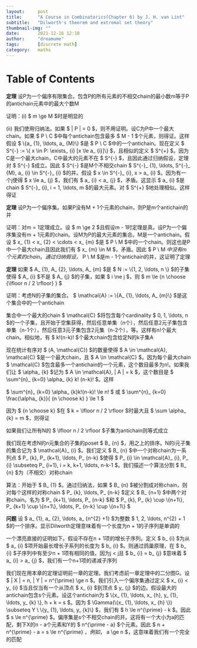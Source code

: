 ```yaml
---
layout:     post
title:      "A Course in Combinatorics(Chapter 6) by J. H. van Lint"
subtitle:   "Dilworth's theorem and extremal set theory"
thumbnail-img: ""
date:       2021-12-16 12:10
author:     "dreamume"
tags: 		[discrete math]
category:   maths
---
```

<head>
    <script src="https://cdn.mathjax.org/mathjax/latest/MathJax.js?config=TeX-AMS-MML_HTMLorMML" type="text/javascript"></script>
    <script type="text/x-mathjax-config">
        MathJax.Hub.Config({
            tex2jax: {
            skipTags: ['script', 'noscript', 'style', 'textarea', 'pre'],
            inlineMath: [['$','$']]
            }
        });
    </script>
</head>

# Table of Contents



**定理** 设P为一个偏序有限集合。包含P的所有元素的不相交chain的最小数m等于P的antichain元素中的最大个数M

证明：(i) $ m \\ge M $时是明显的

(ii) 我们使用归纳法。如果 $ \| P \| = 0 $，则不用证明。设C为P中一个最大chain。如果 $ P \\ C $中每个antichain包含最多 $ M - 1 $个元素，则得证。这样假设 $ \\{a_ {1}, \\ldots, a_ {M}\\} $是 $ P \\ C $中的一个antichain。现在定义 $ S^{-} := \\{ x \\in P: \\exists_ {i} [x \\le a_ {i}]\\} $，且相似的定义 $ S^{+} $。因为C是一个最大chain，C中最大的元素不在 $ S^{-} $，且因此通过归纳假设，定理对 $ S^{-} $成立。因此 $ S^{-} $是M个不相交chain $ S^{-}_ {1}, \\ldots, S^{-}_ {M}, a_ {i} \\in S^{-}_ {i} $的并。假设 $ x \\in S^{-}_ {i}, x > a_ {i} $。因为有一个j使得 $ x \\le a_ {j} $，我们有 $ a_ {i} < a_ {j} $，矛盾。这显示 $ a_ {i} $是chain $ S^{-}_ {i}, i = 1, \\ldots, m $的最大元素。对 $ S^{+} $地处理相似。这样得证

**定理** 设P为一个偏序集。如果P没有M + 1个元素的chain，则P是m个antichain的并

证明：对m = 1定理成立。设 $ m \\ge 2 $且假设m - 1时定理是真。设P为一个偏序集没有m + 1元素的chain。设M为P的最大元素的集合。M是一个antichain。假设 $ x_ {1} < x_ {2} < \\cdots < x_ {m} $是 $ P \\ M $中的一个chain。则这也是P中一个最大chain且因此我们有 $ x_ {m} \\in M $，矛盾。因此 $ P \\ M $中没有m个元素的chain。通过归纳假设，$ P \\ M $是m - 1个antichain的并，这证明了定理

**定理** 如果 $ A_ {1}, A_ {2}, \\ldots, A_ {m} $是 $ N := \\{1, 2, \\ldots, n \\} $的子集使得 $ A_ {i} $不是 $ A_ {j} $的子集，如果 $ i \\ne j $，则 $ m \\le {n \\choose {\\lfloor n / 2 \\rfloor} } $

证明：考虑N的子集的集合。 $ \\mathcal{A} := \\{A_ {1}, \\ldots, A_ {m}\\} $是这个集合中的一个antichain

集合中一个最大的chain $ \\mathcal{C} $将包含每个cardinality $ 0, 1, \\ldots, n $的一个子集，且开始于空集获得，然后任意单集（n个），然后任意2元子集包含单集（n-1个），然后任意3元子集包含2元集（n-2个），等。这样有n!个最大chain。相似地，有 $ k!(n-k)! $个最大chain包含给定N的k子集A

现在统计有序对 $ (A, \\mathcal{C}) $的数量使得 $ A \\in \\mathcal{A}, \\mathcal{C} $是一个最大chain，且 $ A \\in \\mathcal{C} $。因为每个最大chain $ \\mathcal{C} $包含最多一个antichain的一个元素，这个数目最多为n!。如果我们让 $ \\alpha_ {k} $记为 $ A \\in \\mathcal{A}, \| A \| = k $，这个数目是 $ \\sum^{n}_ {k=0} \\alpha_ {k} k! (n-k)! $。这样

$ \\sum^{n}_ {k=0} \\alpha_ {k}k!(n-k)! \\le n! $ 或 $ \\sum^{n}_ {k=0} \\frac{\\alpha_ {k}}{ {n \\choose k} } \\le 1 $

因为 $ {n \\choose k} $在 $ k = \\lfloor n / 2 \\rfloor $时最大且 $ \\sum \\alpha_ {k} = m $，则得证

如果我们让所有N的 $ \\lfloor n / 2 \\rfloor $子集为antichain则等式成立

我们现在考虑N的n元集合的子集的poset $ B_ {n} $，用之上的排序。N的i元子集的集合记为 $ \\mathcal{A}_ {i} $。我们定义 $ B_ {n} $中一个对称chain为一系列点 $ P_ {k}, P_ {k+1}, \\ldots, P_ {n-k} $使得 $ P_ {i} \\in \\mathcal{A}_ {i}, P_ {i} \\subseteq P_ {i+1}, i = k, k+1, \\ldots, n-k-1 $。我们描述一个算法分割 $ B_ {n} $为（不相交）对称chain

算法：开始于 $ B_ {1} $。通过归纳法，如果 $ B_ {n} $被分割成对称chain，则对每个这样的对称chain $ P_ {k}, \\ldots, P_ {n-k} $定义 $ B_ {n+1} $中两个对称chain。名为 $ P_ {k+1}, \\ldots, P_ {n-k} $和 $ P_ {k}, P_ {k} \\cup \\{n+1\\}, P_ {k+1} \\cup \\{n+1\\}, \\ldots, P_ {n-k} \\cup \\{n+1\\} $

**问题** 设 $ a_ {1}, a_ {2}, \\ldots, a_ {n^{2} +1} $为整数 $ 1, 2, \\ldots, n^{2} + 1 $的一个排序。显示Dilworth定理意味着有一个长度为n + 1的子序列是单调的

一个漂亮直接的证明如下。假设不存在n + 1项的增长子序列。定义 $ b_ {i} $为从 $ a_ {i} $项开始最长增长子系列的长度为 $ b_ {i} $。则通过鸽巢原理，在 $ b_ {i} $子序列中有至少n + 1项有相同的值。因为j < j且 $ b_ {i} = b_ {j} $意味着 $ a_ {i} > a_ {j} $，我们有一个n+1项的递减子序列

我们现在用本章的定理证明前一章的定理。我们考虑前一章定理中的二分图G。设 $ \| X \| = n, \| Y \| = n^{\\prime} \\ge n $。我们引入一个偏序集通过定义 $ x_ {i} < y_ {i} $当且仅当有一个从顶点 $ x_ {i} $到顶点 $ y_ {j} $的边。假设最大的antichain包含s个元素。设这个antichain为 $ \\{x_ {1}, \\ldots, x_ {h}, y_ {1}, \\ldots, y_ {k} \\}, h + k = s $。因为 $ \\Gamma(\\{x_ {1}, \\ldots, x_ {h} \\}) \\subseteq Y \\ \\{y_ {1}, \\ldots, y_ {k}\\} $，我们有 $ h \\le n^{\\prime} - k $。因此 $ s \\le n^{\\prime} $。偏序集是s个不相交chain的并。这将有一个大小为a的匹配，剩下X的n - a个元素和Y的 $ n^{\\prime - a} $个元素。因此 $ n + n^{\\prime} - a = s \\le n^{\\prime} $，例如，$ a \\ge n $，这意味着我们有一个完全的匹配
